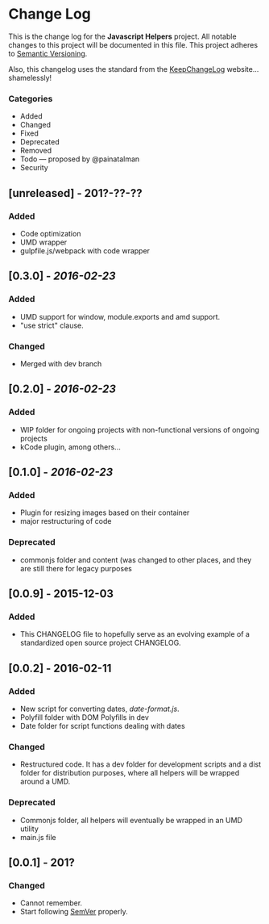 # Change Log
This is the change log for the **Javascript Helpers** project. All notable changes to this project will be documented in this file. This project adheres to [Semantic Versioning](http://semver.org/).

Also, this changelog uses the standard from the [KeepChangeLog](http://keepachangelog.com/) website... shamelessly!

### Categories

+ Added
+ Changed
+ Fixed
+ Deprecated
+ Removed
+ Todo &mdash; proposed by @painatalman
+ Security

## [unreleased] - 201?-??-??
### Added

- Code optimization
- UMD wrapper
- gulpfile.js/webpack with code wrapper

## [0.3.0] - *2016-02-23*

### Added

- UMD support for window, module.exports and amd support.
- "use strict" clause.

### Changed

- Merged with dev branch

## [0.2.0] - *2016-02-23*

### Added

- WIP folder for ongoing projects with non-functional versions of ongoing projects
- kCode plugin, among others...

## [0.1.0] - *2016-02-23*

### Added

- Plugin for resizing images based on their container
- major restructuring of code

### Deprecated
- commonjs folder and content (was changed to other places, and they are still there for legacy purposes

## [0.0.9] - 2015-12-03
### Added
- This CHANGELOG file to hopefully serve as an evolving example of a standardized open source project CHANGELOG.

## [0.0.2] - 2016-02-11
### Added

- New script for converting dates, _date-format.js_.
- Polyfill folder with DOM Polyfills in dev
- Date folder for script functions dealing with dates

### Changed
- Restructured code. It has a dev folder for development scripts and a dist folder for distribution purposes, where all helpers will be wrapped around a UMD.

### Deprecated
- Commonjs folder, all helpers will eventually be wrapped in an UMD utility
- main.js file

## [0.0.1] - 201?
### Changed
- Cannot remember.
- Start following [SemVer](http://semver.org) properly.

